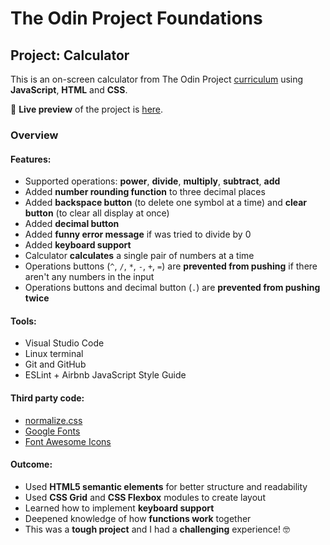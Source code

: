 # The Odin Project Foundations
## Project: Calculator
  This is an on-screen calculator from The Odin Project [curriculum](https://www.theodinproject.com/lessons/calculator) using **JavaScript**, **HTML** and **CSS**.

🔗 **Live preview** of the project is [here](https://mooniidev.github.io/calculator/).

### Overview
#### **Features:**
* Supported operations: **power**, **divide**, **multiply**, **subtract**, **add**
* Added **number rounding function** to three decimal places
* Added **backspace button** (to delete one symbol at a time) and **clear button** (to clear all display at once)
* Added **decimal button**
* Added **funny error message** if was tried to divide by 0
* Added **keyboard support**
* Calculator **calculates** a single pair of numbers at a time
* Operations buttons (`^`, `/`, `*`, `-`, `+`, `=`) are **prevented from pushing** if there aren't any numbers in the input
* Operations buttons and decimal button (`.`) are **prevented from pushing twice**

#### **Tools:**
* Visual Studio Code
* Linux terminal
* Git and GitHub
* ESLint + Airbnb JavaScript Style Guide

#### **Third party code:**
* [normalize.css](https://github.com/necolas/normalize.css)
* [Google Fonts](https://fonts.google.com/)
* [Font Awesome Icons](https://fontawesome.com/)

#### **Outcome:**
* Used **HTML5 semantic elements** for better structure and readability
* Used **CSS Grid** and **CSS Flexbox** modules to create layout
* Learned how to implement **keyboard support**
* Deepened knowledge of how **functions work** together
* This was a **tough project** and I had a **challenging** experience! 🤓
